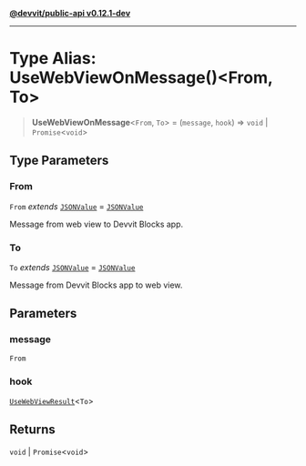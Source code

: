 [**@devvit/public-api v0.12.1-dev**](../README.md)

---

# Type Alias: UseWebViewOnMessage()\<From, To\>

> **UseWebViewOnMessage**\<`From`, `To`\> = (`message`, `hook`) => `void` \| `Promise`\<`void`\>

## Type Parameters

### From

`From` _extends_ [`JSONValue`](JSONValue.md) = [`JSONValue`](JSONValue.md)

Message from web view to Devvit Blocks app.

### To

`To` _extends_ [`JSONValue`](JSONValue.md) = [`JSONValue`](JSONValue.md)

Message from Devvit Blocks app to web view.

## Parameters

### message

`From`

### hook

[`UseWebViewResult`](UseWebViewResult.md)\<`To`\>

## Returns

`void` \| `Promise`\<`void`\>
